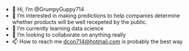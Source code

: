 - 👋 Hi, I’m @GrumpyGuppy714
- 👀 I’m interested in making predictions to help companies determine whether products will be well recepeted by the public.
- 🌱 I’m currently learning data science
- 💞️ I’m looking to collaborate on anything really
- 📫 How to reach me dcon714@hotmail.com is probably the best way

<!---
GrumpyGuppy714/GrumpyGuppy714 is a ✨ special ✨ repository because its `README.md` (this file) appears on your GitHub profile.
You can click the Preview link to take a look at your changes.
--->
